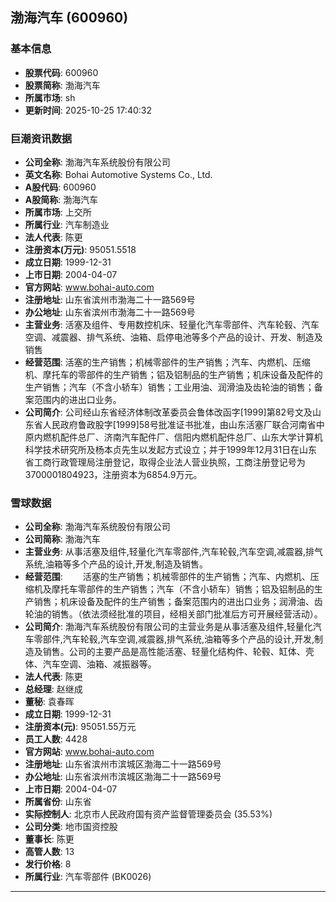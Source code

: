 ## 渤海汽车 (600960)

### 基本信息

- **股票代码**: 600960
- **股票简称**: 渤海汽车
- **所属市场**: sh
- **更新时间**: 2025-10-25 17:40:32

### 巨潮资讯数据

- **公司全称**: 渤海汽车系统股份有限公司
- **英文名称**: Bohai Automotive Systems Co., Ltd.
- **A股代码**: 600960
- **A股简称**: 渤海汽车
- **所属市场**: 上交所
- **所属行业**: 汽车制造业
- **法人代表**: 陈更
- **注册资本(万元)**: 95051.5518
- **成立日期**: 1999-12-31
- **上市日期**: 2004-04-07
- **官方网站**: www.bohai-auto.com
- **注册地址**: 山东省滨州市渤海二十一路569号
- **办公地址**: 山东省滨州市渤海二十一路569号
- **主营业务**: 活塞及组件、专用数控机床、轻量化汽车零部件、汽车轮毂、汽车空调、减震器、排气系统、油箱、启停电池等多个产品的设计、开发、制造及销售
- **经营范围**: 活塞的生产销售；机械零部件的生产销售；汽车、内燃机、压缩机、摩托车的零部件的生产销售；铝及铝制品的生产销售；机床设备及配件的生产销售；汽车（不含小轿车）销售；工业用油、润滑油及齿轮油的销售；备案范围内的进出口业务。
- **公司简介**: 公司经山东省经济体制改革委员会鲁体改函字[1999]第82号文及山东省人民政府鲁政股字[1999]58号批准证书批准，由山东活塞厂联合河南省中原内燃机配件总厂、济南汽车配件厂、信阳内燃机配件总厂、山东大学计算机科学技术研究所及杨本贞先生以发起方式设立；并于1999年12月31日在山东省工商行政管理局注册登记，取得企业法人营业执照，工商注册登记号为3700001804923，注册资本为6854.9万元。

### 雪球数据

- **公司全称**: 渤海汽车系统股份有限公司
- **公司简称**: 渤海汽车
- **主营业务**: 从事活塞及组件,轻量化汽车零部件,汽车轮毂,汽车空调,减震器,排气系统,油箱等多个产品的设计,开发,制造及销售。
- **经营范围**: 　　活塞的生产销售；机械零部件的生产销售；汽车、内燃机、压缩机及摩托车零部件的生产销售；汽车（不含小轿车）销售；铝及铝制品的生产销售；机床设备及配件的生产销售；备案范围内的进出口业务；润滑油、齿轮油的销售。（依法须经批准的项目，经相关部门批准后方可开展经营活动）。
- **公司简介**: 渤海汽车系统股份有限公司的主营业务是从事活塞及组件,轻量化汽车零部件,汽车轮毂,汽车空调,减震器,排气系统,油箱等多个产品的设计,开发,制造及销售。公司的主要产品是高性能活塞、轻量化结构件、轮毂、缸体、壳体、汽车空调、油箱、减振器等。
- **法人代表**: 陈更
- **总经理**: 赵继成
- **董秘**: 袁春晖
- **成立日期**: 1999-12-31
- **注册资本(元)**: 95051.55万元
- **员工人数**: 4428
- **官方网站**: www.bohai-auto.com
- **注册地址**: 山东省滨州市滨城区渤海二十一路569号
- **办公地址**: 山东省滨州市滨城区渤海二十一路569号
- **上市日期**: 2004-04-07
- **所属省份**: 山东省
- **实际控制人**: 北京市人民政府国有资产监督管理委员会 (35.53%)
- **公司分类**: 地市国资控股
- **董事长**: 陈更
- **高管人数**: 13
- **发行价格**: 8
- **所属行业**: 汽车零部件 (BK0026)

---